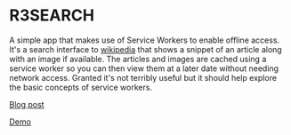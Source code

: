 R3SEARCH
========

A simple app that makes use of Service Workers to enable offline access. It's a search interface to [wikipedia](http://en.wikipedia.org/) that shows a snippet of an article along with an image if available. The articles and images are cached using a service worker so you can then view them at a later date without needing network access. Granted it's not terribly useful but it should help explore the basic concepts of service workers.

[Blog post](http://blog.lamplightdev.com/2015/01/06/A-Simple-ServiceWorker-App/)

[Demo](https://lamplightdev.github.io/r3search/)
